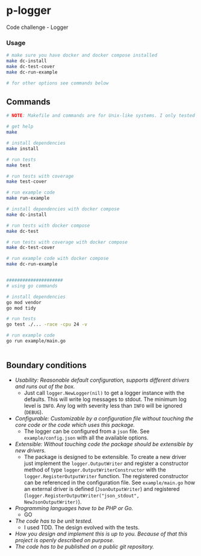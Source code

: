 # p-logger
Code challenge - Logger

### Usage

```bash
# make sure you have docker and docker compose installed
make dc-install
make dc-test-cover
make dc-run-example

# for other options see commands below
```

## Commands

```bash
# NOTE: Makefile and commands are for Unix-like systems. I only tested on Linux.

# get help
make

# install dependencies
make install

# run tests
make test

# run tests with coverage
make test-cover

# run example code
make run-example

# install dependencies with docker compose
make dc-install

# run tests with docker compose
make dc-test

# run tests with coverage with docker compose
make dc-test-cover

# run example code with docker compose
make dc-run-example


#####################
# using go commands

# install dependencies
go mod vendor
go mod tidy

# run tests
go test ./... -race -cpu 24 -v

# run example code
go run example/main.go
 
```

## Boundary conditions

 - *Usability: Reasonable default configuration, supports different drivers and runs out
of the box.*
   - Just call `logger.NewLogger(nil)` to get a logger instance with the defaults. This will write log messages to stdout. The minimum log level is `INFO`. Any log with severity less than `INFO` will be ignored (`DEBUG`).
 - *Configurable: Customizable by a configuration file without touching the core code or
the code which uses this package.*
   - The logger can be configured from a `json` file. See `example/config.json` with all the available options.
 - *Extensible: Without touching code the package should be extensible by new drivers.*
   - The package is designed to be extensible. To create a new driver just implement the `logger.OutputWriter` and register a constructor method of type `logger.OutputWriterConstructor` with the `logger.RegisterOutputWriter` function. The registered constructor can be referenced in the configuration file. See `example/main.go` how an external driver is defined (`JsonOutputWriter`) and registered (`logger.RegisterOutputWriter("json_stdout", NewJsonOutputWriter)`).
 - *Programming languages have to be PHP or Go.*
   - GO
 - *The code has to be unit tested.*
   - I used TDD. The design evolved with the tests. 
 - *How you design and implement this is up to you. Because of that this project is
openly described on purpose.*
 - *The code has to be published on a public git repository.*